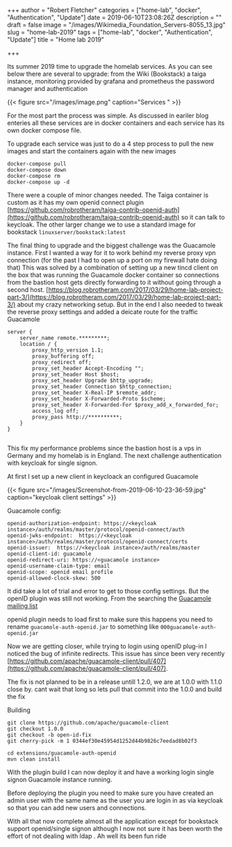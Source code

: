 +++
author = "Robert Fletcher"
categories = ["home-lab", "docker", "Authentication", "Update"]
date = 2019-06-10T23:08:26Z
description = ""
draft = false
image = "/images/Wikimedia_Foundation_Servers-8055_13.jpg"
slug = "home-lab-2019"
tags = ["home-lab", "docker", "Authentication", "Update"]
title = "Home lab 2019"

+++


Its summer 2019 time to upgrade the homelab services. As you can see below there are several to upgrade: from the Wiki (Bookstack) a taiga instance, monitoring provided by grafana and prometheus the password manager and authentication

{{< figure src="/images/image.png" caption="Services&nbsp;" >}}

For the most part the process was simple. As discussed in eariler blog enteries all these services are in docker containers and each service has its own docker compose file.

To upgrade each service was just to do a 4 step process to pull the new images and start the containers again with the new images

```
docker-compose pull
docker-compose down
docker-compose rm 
docker-compose up -d
```

There were a couple of minor changes needed. The Taiga container is custom as it has my own openid connect plugin [https://github.com/robrotheram/taiga-contrib-openid-auth](https://github.com/robrotheram/taiga-contrib-openid-auth) so it can talk to keycloak. The other larger change we to use a standard image for bookstack `linuxserver/bookstack:latest`



The final thing to upgrade and the biggest challenge was the Guacamole instance. First I wanted a way for it to work behind my reverse proxy vpn connection (for the past I had to open up a port on my firewall hate doing that) This was solved by a combination of setting up a new tincd client on the box that was running the Guacamole docker container so connections from the bastion host gets directly forwarding to it without going through a second host. [https://blog.robrotheram.com/2017/03/29/home-lab-project-part-3/](https://blog.robrotheram.com/2017/03/29/home-lab-project-part-3/) about my crazy networking setup.  But in the end I also needed to tweak the reverse proxy settings and added a deicate route for the traffic Guacamole

```
server {
    server_name remote.*********;
    location / {
        proxy_http_version 1.1;
        proxy_buffering off;
        proxy_redirect off;
        proxy_set_header Accept-Encoding "";
        proxy_set_header Host $host;
        proxy_set_header Upgrade $http_upgrade;
        proxy_set_header Connection $http_connection;
        proxy_set_header X-Real-IP $remote_addr;
        proxy_set_header X-Forwarded-Proto $scheme;
        proxy_set_header X-Forwarded-For $proxy_add_x_forwarded_for;
        access_log off;
        proxy_pass http://**********;
    }
}


```

This fix my performance problems since the bastion host is a vps in Germany and my homelab is in England.  The next challenge authentication with keycloak for single signon.

At first I set up a new client in keycloack an configured Guacamole

{{< figure src="/images/Screenshot-from-2019-06-10-23-36-59.jpg" caption="keycloak client settings" >}}

Guacamole config:

```
openid-authorization-endpoint: https://<keycloak instance>/auth/realms/master/protocol/openid-connect/auth
openid-jwks-endpoint:  https://<keycloak instance>/auth/realms/master/protocol/openid-connect/certs
openid-issuer:  https://<keycloak instance>/auth/realms/master
openid-client-id: guacamole
openid-redirect-uri: https://<guacamole instance>
openid-username-claim-type: email
openid-scope: openid email profile
openid-allowed-clock-skew: 500
```

It did take a lot of trial and error to get to those config settings.  But the openID plugin was still not working.  From the searching the [Guacamole mailing list](http://mail-archives.apache.org/mod_mbox/guacamole-user/201904.mbox/<pony-265d2ad5bf1f549ad54f66034c41b29e89a03adc-fa3c123131f1dd4de2f5388521762dfc7285c6ea@user.guacamole.apache.org>) 

openid plugin needs to load first to make sure this happens you need to rename `guacamole-auth-openid.jar` to something like `000guacamole-auth-openid.jar`

Now we are getting closer, while trying to login using openID plug-in I noticed the bug of infinite redirects. This issue has since been very recently [https://github.com/apache/guacamole-client/pull/407](https://github.com/apache/guacamole-client/pull/407).

The fix is not planned to be in a release untill 1.2.0, we are at 1.0.0 with 1.1.0 close by.  cant wait that long so lets pull that commit into the 1.0.0 and build the fix

Building

```
git clone https://github.com/apache/guacamole-client
git checkout 1.0.0
git checkout -b open-id-fix
git cherry-pick -m 1 0344ef30e45954d1252d44b9826c7eedad8b02f3

cd extensions/guacamole-auth-openid
mvn clean install
```

With the plugin build I can now deploy it and have a working login single signon Guacamole instance running.

Before deploying the plugin you need to make sure you have created an admin user with the same name as the user you are login in as via keycloak so that you can add new users and connections.

With all that now complete almost all the application except for bookstack support openid/single signon although I now not sure it has been worth the effort of not dealing with ldap . Ah well its been fun ride

